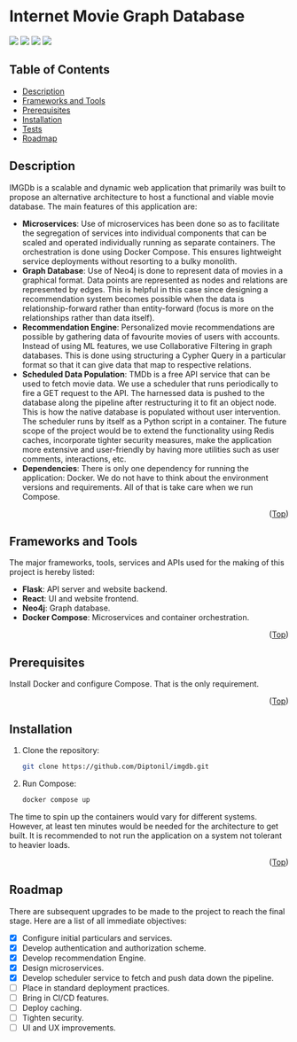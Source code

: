 # Internet Movie Graph Database
<div id="top"></div>
<span>
<img src="https://img.shields.io/badge/Flask-000000?style=for-the-badge&logo=flask&logoColor=white" />
<img src="https://img.shields.io/badge/React-20232A?style=for-the-badge&logo=react&logoColor=61DAFB" />
<img src="https://img.shields.io/badge/Docker-2CA5E0?style=for-the-badge&logo=docker&logoColor=white" />
<img src="https://img.shields.io/badge/Neo4j-018bff?style=for-the-badge&logo=neo4j&logoColor=white" />
</span>


## Table of Contents

- [Description](#description)
- [Frameworks and Tools](#frameworks-and-tools)
- [Prerequisites](#prerequisites)
- [Installation](#installation)
- [Tests](#tests)
- [Roadmap](#roadmap)


## Description

IMGDb is a scalable and dynamic web application that primarily was built to propose an alternative architecture to host a functional and viable movie database. The main features of this application are:
- **Microservices**: Use of microservices has been done so as to facilitate the segregation of services into individual components that can be scaled and operated individually running as separate containers. The orchestration is done using Docker Compose. This ensures lightweight service deployments without resorting to a bulky monolith.
- **Graph Database**: Use of Neo4j is done to represent data of movies in a graphical format. Data points are represented as nodes and relations are represented by edges. This is helpful in this case since designing a recommendation system becomes possible when the data is relationship-forward rather than entity-forward (focus is more on the relationships rather than data itself). 
- **Recommendation Engine**: Personalized movie recommendations are possible by gathering data of favourite movies of users with accounts. Instead of using ML features, we use Collaborative Filtering in graph databases. This is done using structuring a Cypher Query in a particular format so that it can give data that map to respective relations.
- **Scheduled Data Population**: TMDb is a free API service that can be used to fetch movie data. We use a scheduler that runs periodically to fire a GET request to the API. The harnessed data is pushed to the database along the pipeline after restructuring it to fit an object node. This is how the native database is populated without user intervention. The scheduler runs by itself as a Python script in a container.
The future scope of the project would be to extend the functionality using Redis caches, incorporate tighter security measures, make the application more extensive and user-friendly by having more utilities such as user comments, interactions, etc.
- **Dependencies**: There is only one dependency for running the application: Docker. We do not have to think about the environment versions and requirements. All of that is take care when we run Compose.

<p align="right">(<a href="#top">Top</a>)</p>


## Frameworks and Tools

The major frameworks, tools, services and APIs used for the making of this project is hereby listed:
- **Flask**: API server and website backend.
- **React**: UI and website frontend.
- **Neo4j**: Graph database.
- **Docker Compose**: Microservices and container orchestration.

<p align="right">(<a href="#top">Top</a>)</p>


## Prerequisites

Install Docker and configure Compose. That is the only requirement.

<p align="right">(<a href="#top">Top</a>)</p>


## Installation

1. Clone the repository:
    ```sh
    git clone https://github.com/Diptonil/imgdb.git
    ```
2. Run Compose:
    ```sh
    docker compose up
    ```
    
The time to spin up the containers would vary for different systems. However, at least ten minutes would be needed for the architecture to get built. It is recommended to not run the application on a system not tolerant to heavier loads.

<p align="right">(<a href="#top">Top</a>)</p>


## Roadmap

There are subsequent upgrades to be made to the project to reach the final stage. Here are a list of all immediate objectives:

- [x] Configure initial particulars and services.
- [x] Develop authentication and authorization scheme.
- [x] Develop recommendation Engine.
- [x] Design microservices.
- [x] Develop scheduler service to fetch and push data down the pipeline.
- [ ] Place in standard deployment practices.
- [ ] Bring in CI/CD features.
- [ ] Deploy caching.
- [ ] Tighten security.
- [ ] UI and UX improvements.
